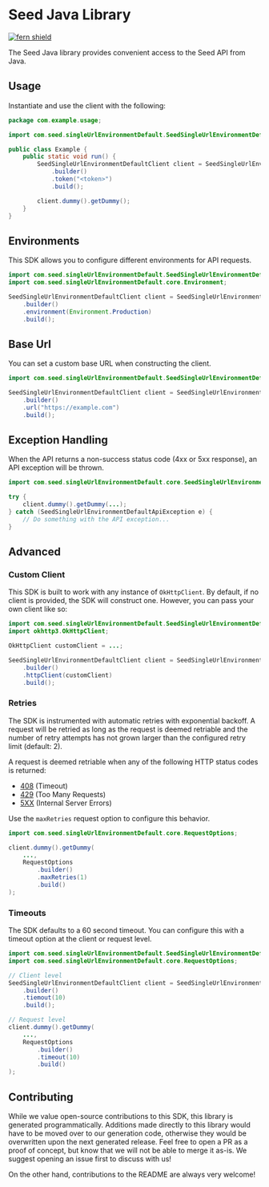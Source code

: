 # Seed Java Library

[![fern shield](https://img.shields.io/badge/%F0%9F%8C%BF-Built%20with%20Fern-brightgreen)](https://buildwithfern.com?utm_source=github&utm_medium=github&utm_campaign=readme&utm_source=Seed%2FJava)

The Seed Java library provides convenient access to the Seed API from Java.

## Usage

Instantiate and use the client with the following:

```java
package com.example.usage;

import com.seed.singleUrlEnvironmentDefault.SeedSingleUrlEnvironmentDefaultClient;

public class Example {
    public static void run() {
        SeedSingleUrlEnvironmentDefaultClient client = SeedSingleUrlEnvironmentDefaultClient
            .builder()
            .token("<token>")
            .build();

        client.dummy().getDummy();
    }
}
```

## Environments

This SDK allows you to configure different environments for API requests.

```java
import com.seed.singleUrlEnvironmentDefault.SeedSingleUrlEnvironmentDefaultClient;
import com.seed.singleUrlEnvironmentDefault.core.Environment;

SeedSingleUrlEnvironmentDefaultClient client = SeedSingleUrlEnvironmentDefaultClient
    .builder()
    .environment(Environment.Production)
    .build();
```

## Base Url

You can set a custom base URL when constructing the client.

```java
import com.seed.singleUrlEnvironmentDefault.SeedSingleUrlEnvironmentDefaultClient;

SeedSingleUrlEnvironmentDefaultClient client = SeedSingleUrlEnvironmentDefaultClient
    .builder()
    .url("https://example.com")
    .build();
```

## Exception Handling

When the API returns a non-success status code (4xx or 5xx response), an API exception will be thrown.

```java
import com.seed.singleUrlEnvironmentDefault.core.SeedSingleUrlEnvironmentDefaultApiException;

try {
    client.dummy().getDummy(...);
} catch (SeedSingleUrlEnvironmentDefaultApiException e) {
    // Do something with the API exception...
}
```

## Advanced

### Custom Client

This SDK is built to work with any instance of `OkHttpClient`. By default, if no client is provided, the SDK will construct one. 
However, you can pass your own client like so:

```java
import com.seed.singleUrlEnvironmentDefault.SeedSingleUrlEnvironmentDefaultClient;
import okhttp3.OkHttpClient;

OkHttpClient customClient = ...;

SeedSingleUrlEnvironmentDefaultClient client = SeedSingleUrlEnvironmentDefaultClient
    .builder()
    .httpClient(customClient)
    .build();
```

### Retries

The SDK is instrumented with automatic retries with exponential backoff. A request will be retried as long
as the request is deemed retriable and the number of retry attempts has not grown larger than the configured
retry limit (default: 2).

A request is deemed retriable when any of the following HTTP status codes is returned:

- [408](https://developer.mozilla.org/en-US/docs/Web/HTTP/Status/408) (Timeout)
- [429](https://developer.mozilla.org/en-US/docs/Web/HTTP/Status/429) (Too Many Requests)
- [5XX](https://developer.mozilla.org/en-US/docs/Web/HTTP/Status/500) (Internal Server Errors)

Use the `maxRetries` request option to configure this behavior.

```java
import com.seed.singleUrlEnvironmentDefault.core.RequestOptions;

client.dummy().getDummy(
    ...,
    RequestOptions
        .builder()
        .maxRetries(1)
        .build()
);
```

### Timeouts

The SDK defaults to a 60 second timeout. You can configure this with a timeout option at the client or request level.

```java
import com.seed.singleUrlEnvironmentDefault.SeedSingleUrlEnvironmentDefaultClient;
import com.seed.singleUrlEnvironmentDefault.core.RequestOptions;

// Client level
SeedSingleUrlEnvironmentDefaultClient client = SeedSingleUrlEnvironmentDefaultClient
    .builder()
    .tiemout(10)
    .build();

// Request level
client.dummy().getDummy(
    ...,
    RequestOptions
        .builder()
        .timeout(10)
        .build()
);
```

## Contributing

While we value open-source contributions to this SDK, this library is generated programmatically.
Additions made directly to this library would have to be moved over to our generation code,
otherwise they would be overwritten upon the next generated release. Feel free to open a PR as
a proof of concept, but know that we will not be able to merge it as-is. We suggest opening
an issue first to discuss with us!

On the other hand, contributions to the README are always very welcome!